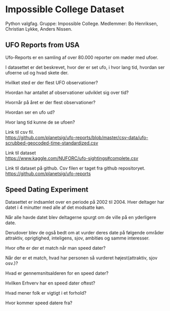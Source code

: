 # Impossible College Dataset
Python valgfag.
Gruppe: Impossible College.
Medlemmer: Bo Henriksen, Christian Lykke, Anders Nissen.


## UFO Reports from USA

Ufo-Reports er en samling af over 80.000 reporter om møder med ufoer.

I datasettet er det beskrevet, hvor der er set ufo, i hvor lang tid, hvordan ser ufoerne ud og hvad skete der.

Hvilket sted er der flest UFO observationer?

Hvordan har antallet af observationer udviklet sig over tid?

Hvornår på året er der flest observationer?

Hvordan ser en ufo ud?

Hvor lang tid kunne de se ufoen?

Link til csv fil.  
https://github.com/planetsig/ufo-reports/blob/master/csv-data/ufo-scrubbed-geocoded-time-standardized.csv

Link til dataset  
https://www.kaggle.com/NUFORC/ufo-sightings#complete.csv  

Link til dataset på github. Csv filen er taget fra github repositoryet. https://github.com/planetsig/ufo-reports  


## Speed Dating Experiment

Datasettet er indsamlet over en periode på 2002 til 2004. Hver deltager har datet i 4 minutter med alle af det modsatte køn. 

Når alle havde datet blev deltagerne spurgt om de ville på en yderligere date. 

Derudover blev de også bedt om at vurder deres date på følgende områder attraktiv, oprigtighed, inteligens, sjov, ambitiøs og samme interesser.

Hvor ofte er der et match når man speed dater?

Når der er et match, hvad har personen så vurderet højest(attraktiv, sjov osv.)?

Hvad er gennemsnitsalderen for en speed dater?

Hvilken Erhverv har en speed dater oftest?

Hvad mener folk er vigtigt i et forhold?

Hvor kommer speed datere fra?
